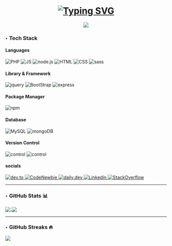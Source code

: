 <h1  align="center">
<a href="https://git.io/typing-svg"><img src="https://readme-typing-svg.demolab.com?font=Press+Start+2P&pause=1000&color=9324D6&center=true&vCenter=true&random=false&width=435&lines=Hi+there+%F0%9F%91%8B" alt="Typing SVG" /></a>
</h1>


<p align="center">
 <img src="https://i.pinimg.com/564x/45/6f/bf/456fbfad1db64ccfc89662fb47beb5ec.jpg">
</p>




### ‣ Tech Stack


 #### Languages
 ![PHP](https://img.shields.io/badge/PHP-000.svg?style=for-the-badge&logo=PHP)
 ![JS](https://img.shields.io/badge/-JavaScript-000?style=for-the-badge&logo=JavaScript)
 ![node.js](https://img.shields.io/badge/-node.js-000?style=for-the-badge&logo=node.js)
 ![HTML](https://img.shields.io/badge/HTML5-000?style=for-the-badge&logo=HTML5)
 ![CSS](https://img.shields.io/badge/CSS3-000?style=for-the-badge&logo=CSS3)
 ![sass](https://img.shields.io/badge/sass-000?style=for-the-badge&logo=sass)

 #### Library &  Framework
  ![jquery](https://img.shields.io/badge/jquery-000?style=for-the-badge&logo=jquery)
  ![BootStrap](https://img.shields.io/badge/Bootstrap-000?style=for-the-badge&logo=Bootstrap)
  ![express](https://img.shields.io/badge/express-000?style=for-the-badge&logo=express)


 #### Package Manager
   ![npm](https://img.shields.io/badge/npm-000?style=for-the-badge&logo=npm)

 #### Database
![MySQL](https://img.shields.io/badge/MySQL-000?style=for-the-badge&logo=MySQL)
![mongoDB](https://img.shields.io/badge/MongoDB-000?style=for-the-badge&logo=MongoDB)

#### Version Control
![control](https://img.shields.io/badge/Github-000?style=for-the-badge&logo=Github)
![control](https://img.shields.io/badge/Git-000?style=for-the-badge&logo=Git)

#### socials
<a href="https://dev.to/hanieh"> ![dev.to](https://img.shields.io/badge/dev.to-000?style=for-the-badge&logo=dev.to) </a>
<a href="https://community.codenewbie.org/hanieh"> ![CodeNewbie](https://img.shields.io/badge/codenewbie-000?style=for-the-badge&logo=codenewbie) </a>
<a href="https://app.daily.dev/im_hanieh"> ![daily.dev](https://img.shields.io/badge/daily.dev-000?style=for-the-badge&logo=daily.dev) </a>
<a href="https://www.linkedin.com/in/hanieh-bakhshi-5169672a2"> ![Linkedin](https://img.shields.io/badge/Linkedin-000?style=for-the-badge&logo=Linkedin) </a>
<a href="https://stackoverflow.com/users/18108378/hanieh"> ![StackOverflow](https://img.shields.io/badge/stackoverflow-000?style=for-the-badge&logo=stackoverflow) </a>

<hr>

### ‣ GitHub Stats 📊
<a href="https://github.com/im-hanieh">
  <img align="center" src="https://github-readme-stats.vercel.app/api?username=im-hanieh&show_icons=true&count_private=true&include_all_commits=true&theme=radical"/>
</a>
<a href="https://github.com/im-hanieh">
  <img align="center" src="https://github-readme-stats.vercel.app/api/top-langs/?username=im-hanieh&layout=compact&langs_count=100&theme=radical&hide=css,html""/>
</a>

<!---
### ‣ Language Stats 📊
 <a href="https://github.com/unchase">
    <img src = "https://github-readme-stats.vercel.app/api/top-langs/?username=hanieh-bakhshi&theme=tokyonight&hide=css,html">
  </a>
  ----->

<hr>

### ‣ GitHub Streaks 🔥
![](https://github-readme-streak-stats.herokuapp.com/?user=im-hanieh&theme=radical&hide_border=false)

<!--
**im-hanieh/im-hanieh** is a ✨ _special_ ✨ repository because its `README.md` (this file) appears on your GitHub profile.

Here are some ideas to get you started:

- 🔭 I’m currently working on ...
- 🌱 I’m currently learning ...
- 👯 I’m looking to collaborate on ...
- 🤔 I’m looking for help with ...
- 💬 Ask me about ...
- 📫 How to reach me: ...
- 😄 Pronouns: ...
- ⚡ Fun fact: ...
-->
